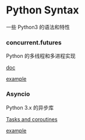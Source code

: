 # Python Syntax

一些 Python3 的语法和特性

### concurrent.futures

Python 的多线程和多进程实现

[doc](https://docs.python.org/3/library/concurrent.futures.html)

[example](http://htmlpreview.github.io/?https://github.com/Laisky/JUST_FOR_FUN/blob/master/src/python-syntax/concurrent.futures.html)


### Asyncio

Python 3.x 的异步库

[Tasks and coroutines](https://docs.python.org/3/library/asyncio-task.html)

[example](http://htmlpreview.github.io/?https://github.com/Laisky/JUST_FOR_FUN/blob/master/src/python-syntax/Coroutine.html)
